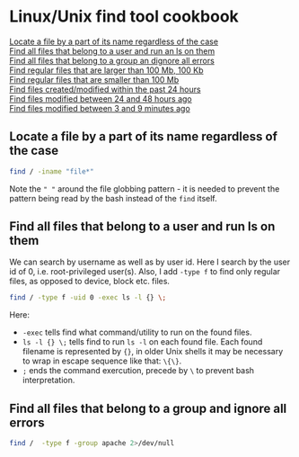 # Linux/Unix find tool cookbook

[Locate a file by a part of its name regardless of the case](#ee1)  
[Find all files that belong to a user and run an ls on them](#ee2)  
[Find all files that belong to a group an dignore all errors](#ee3)  
[Find regular files that are larger than 100 Mb, 100 Kb](#ee4)  
[Find regular files that are smaller than 100 Mb](#ee5)  
[Find files created/modified within the past 24 hours](#ee5)  
[Find files modified between 24 and 48 hours ago](#ee6)  
[Find files modified between 3 and 9 minutes ago](#ee7)  




## Locate a file by a part of its name regardless of the case
```bash
find / -iname "file*"
```
Note the `" "` around the file globbing pattern - it is needed to prevent the pattern being read by the bash instead of the `find` itself.

## Find all files that belong to a user and run ls on them
We can search by username as well as by user id.   Here I search by the user id of 0, i.e. root-privileged user(s). Also, I add `-type f` to find only regular files, as opposed to device, block etc. files.   

```bash
find / -type f -uid 0 -exec ls -l {} \;
```
Here:  
- `-exec` tells find what command/utility to run on the found files.  
- `ls -l {} \;` tells find to run `ls -l` on each found file. Each found filename is represented by `{}`, in older Unix shells it may be necessary to wrap in escape sequence like that: `\{\}`.   
- `;` ends the command exercution, precede by `\` to prevent bash interpretation.

## Find all files that belong to a group and ignore all errors
```bash
find /  -type f -group apache 2>/dev/null
```


